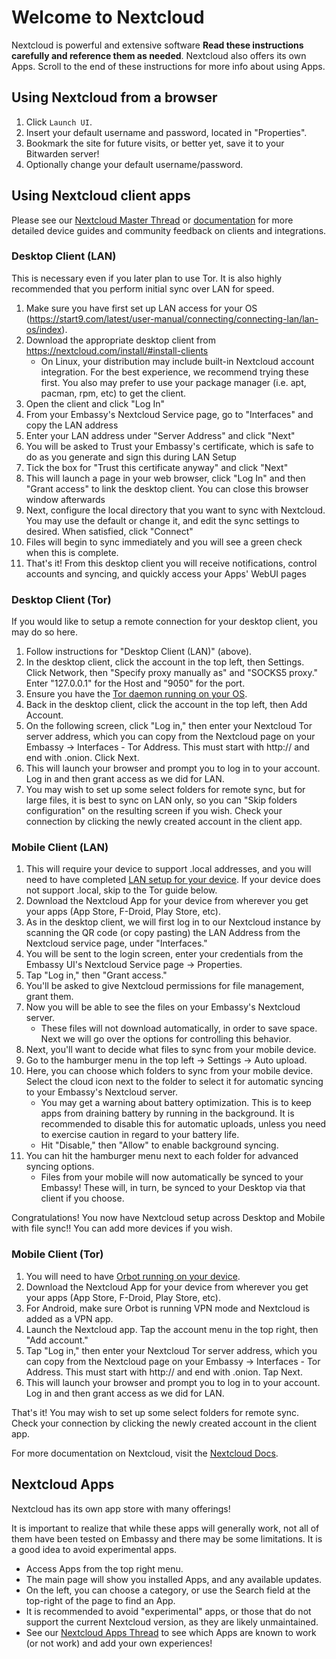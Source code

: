 # Welcome to Nextcloud

Nextcloud is powerful and extensive software **Read these instructions carefully and reference them as needed**. Nextcloud also offers its own Apps. Scroll to the end of these instructions for more info about using Apps.


## Using Nextcloud from a browser

1. Click `Launch UI`.
1. Insert your default username and password, located in "Properties".
1. Bookmark the site for future visits, or better yet, save it to your Bitwarden server!
1. Optionally change your default username/password.

## Using Nextcloud client apps

Please see our [Nextcloud Master Thread](https://community.start9.com/t/nextcloud-master-thread) or [documentation](https://docs.start9.com/latest/user-manual/service-guides/nextcloud/index) for more detailed device guides and community feedback on clients and integrations.

### Desktop Client (LAN)

This is necessary even if you later plan to use Tor. It is also highly recommended that you perform initial sync over LAN for speed.

1. Make sure you have first set up LAN access for your OS (https://start9.com/latest/user-manual/connecting/connecting-lan/lan-os/index).
1. Download the appropriate desktop client from https://nextcloud.com/install/#install-clients
    - On Linux, your distribution may include built-in Nextcloud account integration. For the best experience, we recommend trying these first.  You also may prefer to use your package manager (i.e. apt, pacman, rpm, etc) to get the client.
1. Open the client and click "Log In"
1. From your Embassy's Nextcloud Service page, go to "Interfaces" and copy the LAN address
1. Enter your LAN address under "Server Address" and click "Next"
1. You will be asked to Trust your Embassy's certificate, which is safe to do as you generate and sign this during LAN Setup
1. Tick the box for "Trust this certificate anyway" and click "Next"
1. This will launch a page in your web browser, click "Log In" and then "Grant access" to link the desktop client. You can close this browser window afterwards
1. Next, configure the local directory that you want to sync with Nextcloud. You may use the default or change it, and edit the sync settings to desired. When satisfied, click "Connect"
1. Files will begin to sync immediately and you will see a green check when this is complete.
1. That's it! From this desktop client you will receive notifications, control accounts and syncing, and quickly access your Apps' WebUI pages

### Desktop Client (Tor)

If you would like to setup a remote connection for your desktop client, you may do so here.

1. Follow instructions for "Desktop Client (LAN)" (above).
1. In the desktop client, click the account in the top left, then Settings. Click Network, then "Specify proxy manually as" and "SOCKS5 proxy." Enter "127.0.0.1" for the Host and "9050" for the port.
1. Ensure you have the [Tor daemon running on your OS](https://start9.com/latest/user-manual/connecting/connecting-tor/tor-os/index).
1. Back in the desktop client, click the account in the top left, then Add Account.
1. On the following screen, click "Log in," then enter your Nextcloud Tor server address, which you can copy from the Nextcloud page on your Embassy -> Interfaces - Tor Address. This must start with http:// and end with .onion. Click Next.
1. This will launch your browser and prompt you to log in to your account. Log in and then grant access as we did for LAN.
1. You may wish to set up some select folders for remote sync, but for large files, it is best to sync on LAN only, so you can "Skip folders configuration" on the resulting screen if you wish. Check your connection by clicking the newly created account in the client app.

### Mobile Client (LAN)

1. This will require your device to support .local addresses, and you will need to have completed [LAN setup for your device](https://start9.com/latest/user-manual/connecting/connecting-lan/lan-os/index). If your device does not support .local, skip to the Tor guide below.
1. Download the Nextcloud App for your device from wherever you get your apps (App Store, F-Droid, Play Store, etc).
1. As in the desktop client, we will first log in to our Nextcloud instance by scanning the QR code (or copy pasting) the LAN Address from the Nextcloud service page, under "Interfaces."
1. You will be sent to the login screen, enter your credentials from the Embassy UI's Nextcloud Service page -> Properties.
1. Tap "Log in," then "Grant access."
1. You'll be asked to give Nextcloud permissions for file management, grant them.
1. Now you will be able to see the files on your Embassy's Nextcloud server.
    - These files will not download automatically, in order to save space. Next we will go over the options for controlling this behavior.
1. Next, you'll want to decide what files to sync from your mobile device.
1. Go to the hamburger menu in the top left -> Settings -> Auto upload.
1. Here, you can choose which folders to sync from your mobile device. Select the cloud icon next to the folder to select it for automatic syncing to your Embassy's Nextcloud server.
    - You may get a warning about battery optimization. This is to keep apps from draining battery by running in the background. It is recommended to disable this for automatic uploads, unless you need to exercise caution in regard to your battery life.
    - Hit "Disable," then "Allow" to enable background syncing.
1. You can hit the hamburger menu next to each folder for advanced syncing options.
    - Files from your mobile will now automatically be synced to your Embassy! These will, in turn, be synced to your Desktop via that client if you choose.

Congratulations! You now have Nextcloud setup across Desktop and Mobile with file sync!! You can add more devices if you wish.

### Mobile Client (Tor)

1. You will need to have [Orbot running on your device](https://start9.com/latest/user-manual/connecting/connecting-tor/tor-os/index).
1. Download the Nextcloud App for your device from wherever you get your apps (App Store, F-Droid, Play Store, etc).
1. For Android, make sure Orbot is running VPN mode and Nextcloud is added as a VPN app.
1. Launch the Nextcloud app. Tap the account menu in the top right, then "Add account."
1. Tap "Log in," then enter your Nextcloud Tor server address, which you can copy from the Nextcloud page on your Embassy -> Interfaces - Tor Address. This must start with http:// and end with .onion. Tap Next.
1. This will launch your browser and prompt you to log in to your account. Log in and then grant access as we did for LAN.

That's it! You may wish to set up some select folders for remote sync. Check your connection by clicking the newly created account in the client app.

For more documentation on Nextcloud, visit the [Nextcloud Docs](https://docs.nextcloud.com/).

## Nextcloud Apps

Nextcloud has its own app store with many offerings!

It is important to realize that while these apps will generally work, not all of them have been tested on Embassy and there may be some limitations. It is a good idea to avoid experimental apps.

- Access Apps from the top right menu.
- The main page will show you installed Apps, and any available updates.
- On the left, you can choose a category, or use the Search field at the top-right of the page to find an App.
- It is recommended to avoid "experimental" apps, or those that do not support the current Nextcloud version, as they are likely unmaintained.
- See our [Nextcloud Apps Thread](https://community.start9.com/t/nextcloud-apps-master-thread/) to see which Apps are known to work (or not work) and add your own experiences!
